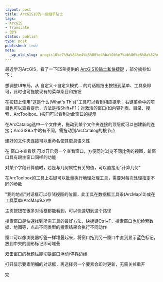 ```yaml
---
layout: post
title: ArcGIS10的一些细节贴士
tags:
- ArcGIS
- Translate
- 创作
status: publish
type: post
published: true
meta:
  _wp_old_slug: arcgis10%e7%9a%84%e4%b8%80%e4%ba%9b%e7%bb%86%e8%8a%82%e8%b4%b4%e5%a3%ab
---
```

最近学习ArcGIS，看了一下ESRI提供的 <a href="http://www.esri.com/library/brochures/pdfs/arcgis-desktop-tips.pdf">ArcGIS10贴士和快捷键</a> ，部分摘抄如下：

想调整UI布局，从 自定义-&gt;自定义模式... 的对话框拖出按钮到菜单、工具条即可，此时也可拖放现有的菜单条目和按钮

在按钮上使用"这是什么(What's This)"工具可以看到相应提示；右键菜单中的项目也可以查看提示，方法是按Shift+F1；对激活的窗口(如内容列表、目录、搜索、ArcToolbox...)按F1可以看到对此窗口的提示

在ArcCatalog选中一个文件夹，拖动到某个文件夹连接的顶层就可以创建新的连接；ArcGIS9.x中略有不同，需拖动到ArcCatalog的根节点

建好的文件夹连接可以重命名使其更具语义性

在 窗口-&gt;查看器 可以开启另一个查看窗口，方便同时浏览不同比例的视图，新窗口具有跟主窗口同样的功能

对某个字段计算值时，若是与几何属性有关的值，可以直接用"计算几何"

在ArcToolbox的工具上右键可以批量执行地理处理工具，需要对每次处理指定不同的参数

"我的地点"对话框可以存储视图的位置，此工具在数据框工具条(ArcMap10)或在工具菜单(ArcMap9.x)中

主页按钮在很多对话框都能看到，可以快速切到这个路径

搜索窗口是快速找到所需工具的最好方法，快捷键Ctrl+F，搜索窗口也能检索数据、地图等，点击不同类型的搜索结果会执行不同动作

窗口可以像浏览器标签一样堆叠起来，将窗口拖到另一窗口中直到显示蓝色标记，放到中央的圆形标记即可堆叠

双击窗口的标题栏能切换窗口浮动/停靠边缘

打开显示要素明细的对话框，再选择另一个要素会即时更新，无需关掉重开

完
